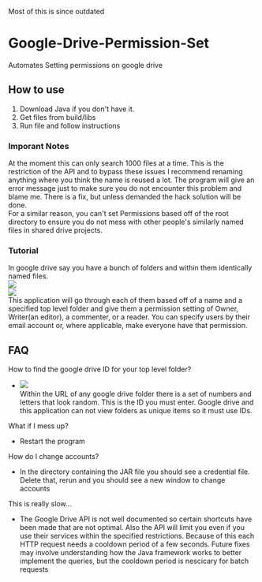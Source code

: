 Most of this is since outdated

# Google-Drive-Permission-Set
Automates Setting permissions on google drive
## How to use
1) Download Java if you don't have it.
2) Get files from build/libs
3) Run file and follow instructions

### Imporant Notes
At the moment this can only search 1000 files at a time. This is the restriction of the API and to bypass these issues I recommend renaming anything where you think the name is reused a lot. The program will give an error message just to make sure you do not encounter this problem and blame me. There is a fix, but unless demanded the hack solution will be done.<br/>
For a similar reason, you can't set Permissions based off of the root directory to ensure you do not mess with other people's similarly named files in shared drive projects.

### Tutorial

In google drive say you have a bunch of folders and within them identically named files.<br/>
<img src="http://puu.sh/CAYYo/52a487e195.png"/>
<br/>
<img src="http://puu.sh/CAYZV/8bc7e3ad0e.png"/>
<br/>
This application will go through each of them based off of a name and a specified top level folder and give them a permission setting of Owner, Writer(an editor), a commenter, or a reader. You can specify users by their email account or, where applicable, make everyone have that permission. <br/>

## FAQ

How to find the google drive ID for your top level folder?<br/>
<ul><li><img src='http://puu.sh/CAZ4q/ed23250a23.png'> <br/> Within the URL of any google drive folder there is a set of numbers and letters that look random. This is the ID you must enter. Google drive and this application can not view folders as unique items so it must use IDs.</li></ul>

What if I mess up?<br/>
<ul><li>Restart the program</li></ul>

How do I change accounts?<br/>
<ul><li>In the directory containing the JAR file you should see a credential file. Delete that, rerun and you should see a new window to change accounts</li></ul>

This is really slow...<br/>
<ul><li>The Google Drive API is not well documented so certain shortcuts have been made that are not optimal. Also the API will limit you even if you use their services within the specified restrictions. Because of this each HTTP request needs a cooldown period of a few seconds. Future fixes may involve understanding how the Java framework works to better implement the queries, but the cooldown period is nescicary for batch requests</li></ul>
